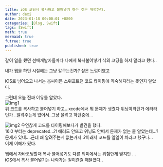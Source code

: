 ```yaml
---
title: iOS 코딩시 복사하고 불어넣기 하는 것은 위험하다.
author: dexi
date: 2023-01-18 00:00:01 +0800
categories: [Blog, Swift]
tags: [Swift]
math: true
mermaid: true
futrue: true
published: true
---
```

같이 일을 했던 선배개발자들마다 나에게 복사불어넣기 식의 코딩을 하지 말라고 했다..   

내가 웹을 하던 시절에는 그냥 갈구는건가? 싶은 느낌이였고

iOS로 넘어오고 나서는 옵씨이든 스위프트던 코드 타이핑에 익숙해지라는 뜻인지 알았다.   

그런데 오늘 진짜 이유를 알았다.   
![img1](https://user-images.githubusercontent.com/39545852/213169065-55cad724-6c88-44fe-83ac-593112e23e8b.png)   
위 코드를 복사하고 불어넣기 하고...xcode에서 뭐 문제가 생겼다 위닝이라던가 에러라던가 ..알려주는게 없어서..그냥 쓸려고 하던중에...

![img2](https://user-images.githubusercontent.com/39545852/213169052-4cc2c3eb-8afe-4fc6-93da-730d23f64674.png)
우연찮게 코드를 타이핑해보다가 발견을 했다.   
16.0 부터는 deprecated...?!   에러도 안뜨고 위닝도 안떠서 문제가 없는 줄 알았는데...?   
문제가 있네....근데 왜 알려주는게 없는거지..?이래서 코드를 일일이 치라고 했구나...   
이제 이해가 됬다.   

웹에서 자바코딩할때 복사 불어넣기도 다른 의미에서는 위험한게 맞지만 ...   
iOS에서 복사 불어넣기는 나락가는 길이란걸 깨달았다.. 
